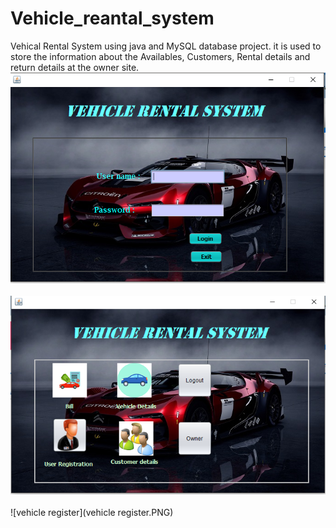 # Vehicle_reantal_system
Vehical Rental System using java and MySQL database project. it is used to store the information about the Availables, Customers, Rental details and return details at the owner site.
<br>
![Login Page](loginPage.PNG)
<br>
<br>
![dashboard](dashboard.PNG)
<br>
<br>
![vehicle register](vehicle register.PNG)
